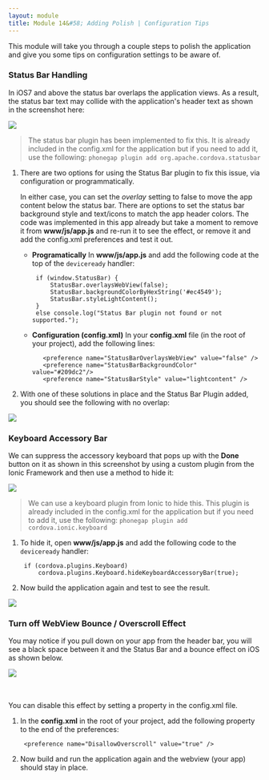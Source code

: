 ```yaml
---
layout: module
title: Module 14&#58; Adding Polish | Configuration Tips
---
```

This module will take you through a couple steps to polish the application and give you some tips on configuration settings to be aware of.     

### Status Bar Handling

  In iOS7 and above the status bar overlaps the application views. As a result, the status bar text may collide with the 
  application's header text as shown in the screenshot here:
  
  <img class="screenshot-lg" src="images/without-statusbar-plugin.jpg"/>

   > The status bar plugin has been implemented to fix this. It is already included in the config.xml 
   for the application but if you need to add it, use the following: `phonegap plugin add org.apache.cordova.statusbar`
    

1. There are two options for using the Status Bar plugin to fix this issue, via configuration or programmatically. 

   In either case, you can set the *overlay* setting to false to move the app content below the status bar. There are options
   to set the status bar background style and text/icons to match the app header colors. The code was implemented in this app
   already but take a moment to remove it from **www/js/app.js** and re-run it to see the effect, or remove it and add the 
   config.xml preferences and test it out.

   - **Programatically**
        In **www/js/app.js** and add the following code at the top of the `deviceready` handler:
        
          if (window.StatusBar) {
              StatusBar.overlaysWebView(false);
              StatusBar.backgroundColorByHexString('#ec4549');
              StatusBar.styleLightContent();
          }
          else console.log("Status Bar plugin not found or not supported.");

        
   - **Configuration (config.xml)**
    In your **config.xml** file (in the root of your project), add the following lines:
  
         
            <preference name="StatusBarOverlaysWebView" value="false" />
            <preference name="StatusBarBackgroundColor" value="#209dc2"/>
            <preference name="StatusBarStyle" value="lightcontent" />
            
        
2. With one of these solutions in place and the Status Bar Plugin added, you should see the following with no overlap:

<img class="screenshot-lg" src="images/main-view.jpg"/>
    
      
### Keyboard Accessory Bar 

We can suppress the accessory keyboard that pops up with the **Done** button on it as shown in this screenshot by using a custom plugin from the Ionic Framework and then use a method to hide it:

<img class="screenshot-lg" src="images/search-keyboard-acc-bar.jpg"/>


> We can use a keyboard plugin from Ionic to hide this. This plugin is already included in the config.xml for the application but if you need to add it, use the 
   following: `phonegap plugin add cordova.ionic.keyboard`  
  
1. To hide it, open **www/js/app.js** and add the following code to the `deviceready` handler:


        if (cordova.plugins.Keyboard)
            cordova.plugins.Keyboard.hideKeyboardAccessoryBar(true);
           

2. Now build the application again and test to see the result.

<img class="screenshot-lg" src="images/search-no-keyboard-acc.jpg"/>

### Turn off WebView Bounce / Overscroll Effect
You may notice if you pull down on your app from the header bar, you will see a black space between it and the Status Bar and a 
bounce effect on iOS as shown below. 

<img class="screenshot-lg" src="images/disallow-overscroll.jpg"/>


<br><br>
You can disable this effect by setting a property in the config.xml file. 

1. In the **config.xml** in the root of your project, add the following property to the end of the preferences:


        <preference name="DisallowOverscroll" value="true" />


2. Now build and run the application again and the webview (your app) should stay in place. 

 
 